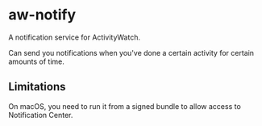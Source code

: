 aw-notify
=========

A notification service for ActivityWatch.

Can send you notifications when you've done a certain activity for certain amounts of time.


## Limitations

On macOS, you need to run it from a signed bundle to allow access to Notification Center.
